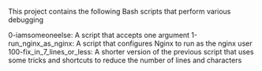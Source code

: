 This project contains the following Bash scripts that perform various debugging

0-iamsomeoneelse: A script that accepts one argument
1-run_nginx_as_nginx: A script that configures Nginx to run as the nginx user
100-fix_in_7_lines_or_less: A shorter version of the previous script that uses some tricks and shortcuts to reduce the number of lines and characters
